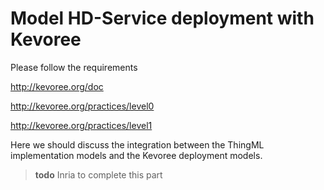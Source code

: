 # Model HD-Service deployment with Kevoree

Please follow the requirements

http://kevoree.org/doc


http://kevoree.org/practices/level0

http://kevoree.org/practices/level1



Here we should discuss the integration between the ThingML implementation models and the Kevoree deployment models.

> **todo** Inria to complete this part

